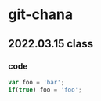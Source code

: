 # git-chana


## 2022.03.15 class

### code
```javascript 
var foo = 'bar';
if(true) foo = 'foo'; 
```
